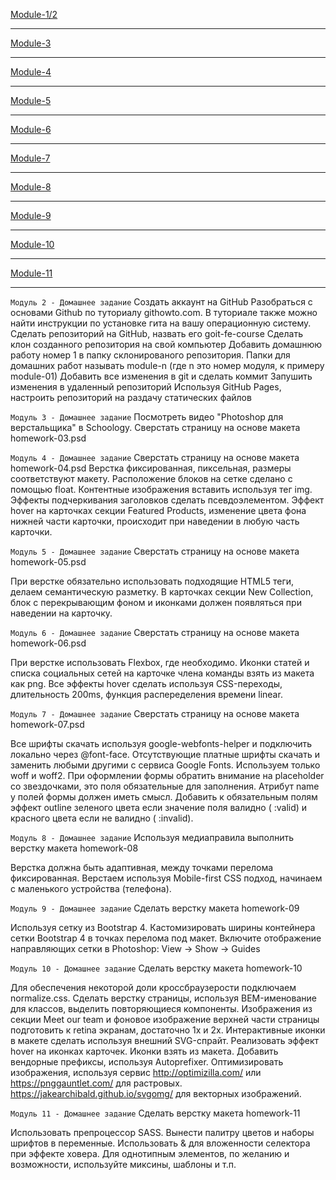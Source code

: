 [Module-1/2](https://svetlanazlydneva.github.io/goit-fe-course/html-css/module-01-02/)

---

[Module-3](https://svetlanazlydneva.github.io/goit-fe-course/html-css/module-03/)

---

[Module-4](https://svetlanazlydneva.github.io/goit-fe-course/html-css/module-04/)

---

[Module-5](https://svetlanazlydneva.github.io/goit-fe-course/html-css/module-05/)

---

[Module-6](https://svetlanazlydneva.github.io/goit-fe-course/html-css/module-06/)

---

[Module-7](https://svetlanazlydneva.github.io/goit-fe-course/html-css/module-07/)

---

[Module-8](https://svetlanazlydneva.github.io/goit-fe-course/html-css/module-08/)

---

[Module-9](https://svetlanazlydneva.github.io/goit-fe-course/html-css/module-09/)

---

[Module-10](https://svetlanazlydneva.github.io/goit-fe-course/html-css/module-10/)

---

[Module-11](https://svetlanazlydneva.github.io/goit-fe-course/html-css/module-11/build/)

---

`Модуль 2 - Домашнее задание`
Создать аккаунт на GitHub
Разобраться с основами Github по туториалу githowto.com. В туториале также можно найти инструкции по установке гита на вашу операционную систему.
Сделать репозиторий на GitHub, назвать его goit-fe-course
Сделать клон созданного репозитория на свой компьютер
Добавить домашнюю работу номер 1 в папку склонированого репозитория. Папки для домашних работ называть module-n (где n это номер модуля, к примеру module-01)
Добавить все изменения в git и сделать коммит
Запушить изменения в удаленный репозиторий
Используя GitHub Pages, настроить репозиторий на раздачу статических файлов

`Модуль 3 - Домашнее задание`
Посмотреть видео "Photoshop для верстальщика" в Schoology.
Сверстать страницу на основе макета homework-03.psd

`Модуль 4 - Домашнее задание`
Сверстать страницу на основе макета homework-04.psd
Верстка фиксированная, пиксельная, размеры соответствуют макету.
Расположение блоков на сетке сделано с помощью float.
Контентные изображения вставить используя тег img.
Эффекты подчеркивания заголовков сделать псевдоэлементом.
Эффект hover на карточках секции Featured Products, изменение цвета фона нижней части карточки, происходит при наведении в любую часть карточки.

`Модуль 5 - Домашнее задание`
Сверстать страницу на основе макета homework-05.psd

При верстке обязательно использовать подходящие HTML5 теги, делаем семантическую разметку.
В карточках секции New Collection, блок c перекрывающим фоном и иконками должен появляться при наведении на карточку.

`Модуль 6 - Домашнее задание`
Сверстать страницу на основе макета homework-06.psd

При верстке использовать Flexbox, где необходимо.
Иконки статей и списка социальных сетей на карточке члена команды взять из макета как png.
Все эффекты hover сделать используя CSS-переходы, длительность 200ms, функция распеределения времени linear.

`Модуль 7 - Домашнее задание`
Сверстать страницу на основе макета homework-07.psd

Все шрифты скачать используя google-webfonts-helper и подключить локально через @font-face.
Отсутствующие платные шрифты скачать и заменить любыми другими с сервиса Google Fonts.
Используем только woff и woff2.
При оформлении формы обратить внимание на placeholder со звездочками, это поля обязательные для заполнения.
Атрибут name у полей формы должен иметь смысл.
Добавить к обязательным полям эффект outline зеленого цвета если значение поля валидно ( :valid) и красного цвета если не валидно ( :invalid).

`Модуль 8 - Домашнее задание`
Используя медиаправила выполнить верстку макета homework-08

Верстка должна быть адаптивная, между точками перелома фиксированная.
Верстаем используя Mobile-first CSS подход, начинаем с маленького устройства (телефона).

`Модуль 9 - Домашнее задание`
Сделать верстку макета homework-09

Используя сетку из Bootstrap 4.
Каcтомизировать ширины контейнера сетки Bootstrap 4 в точках перелома под макет.
Включите отображение направляющих сетки в Photoshop: View -> Show -> Guides

`Модуль 10 - Домашнее задание`
Сделать верстку макета homework-10

Для обеспечения некоторой доли кроссбраузерости подключаем normalize.css.
Сделать верстку страницы, используя BEM-именование для классов, выделить повторяющиеся компоненты.
Изображения из секции Meet our team и фоновое изображение верхней части страницы подготовить к retina экранам, достаточно 1x и 2x.
Интерактивные иконки в макете сделать используя внешний SVG-спрайт. Реализовать эффект hover на иконках карточек.
Иконки взять из макета.
Добавить вендорные префиксы, используя Autoprefixer.
Оптимизировать изображения, используя сервис http://optimizilla.com/ или https://pnggauntlet.com/ для растровых. https://jakearchibald.github.io/svgomg/ для векторных изображений.

`Модуль 11 - Домашнее задание`
Сделать верстку макета homework-11

Использовать препроцессор SASS.
Вынести палитру цветов и наборы шрифтов в переменные.
Использовать & для вложенности селектора при эффекте ховера.
Для однотипным элементов, по желанию и возможности, используйте миксины, шаблоны и т.п.
